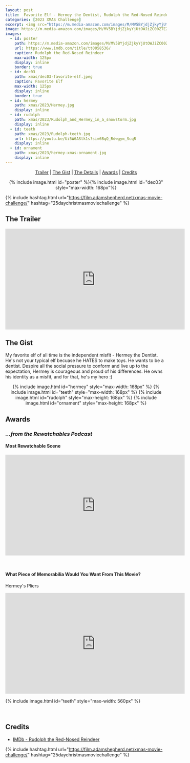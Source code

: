 ```yaml
---
layout: post
title:  Favorite Elf - Hermey the Dentist, Rudolph the Red-Nosed Reindeer (1964)
categories: [2023 XMAS Challenge]
excerpt: <img src="https://m.media-amazon.com/images/M/MV5BYjdjZjkyYjUtOWJiZC00ZTE2LTk4MDktZjliOTk5ZDk5ZTZhXkEyXkFqcGdeQXVyNTAyODkwOQ@@._V1_FMjpg_UX1000_.jpg" width="125px"/>
image: https://m.media-amazon.com/images/M/MV5BYjdjZjkyYjUtOWJiZC00ZTE2LTk4MDktZjliOTk5ZDk5ZTZhXkEyXkFqcGdeQXVyNTAyODkwOQ@@._V1_FMjpg_UX1000_.jpg
images:
  - id: poster
    path: https://m.media-amazon.com/images/M/MV5BYjdjZjkyYjUtOWJiZC00ZTE2LTk4MDktZjliOTk5ZDk5ZTZhXkEyXkFqcGdeQXVyNTAyODkwOQ@@._V1_FMjpg_UX1000_.jpg
    url: https://www.imdb.com/title/tt0058536/
    caption: Rudolph the Red-Nosed Reindeer 
    max-width: 125px
    display: inline
    border: true
  - id: dec03
    path: xmas/dec03-favorite-elf.jpeg
    caption: Favorite Elf
    max-width: 125px
    display: inline
    border: true
  - id: hermey
    path: xmas/2023/Hermey.jpg
    display: inline
  - id: rudolph
    path: xmas/2023/Rudolph_and_Hermey_in_a_snowstorm.jpg
    display: inline
  - id: teeth
    path: xmas/2023/Rudolph-teeth.jpg
    url: https://youtu.be/Ui5W6AStk1s?si=6BqQ_Rdwgym_ScqR
    display: inline
  - id: ornament
    path: xmas/2023/hermey-xmas-ornament.jpg
    display: inline
---
```


<div style="text-align: center">
  <p><a href="#the-trailer">Trailer</a> | <a href="#the-gist">The Gist</a> | <a href="#the-details">The Details</a> | <a href="#awards">Awards</a> | <a href="#credits">Credits</a></p>
  <p>{% include image.html id="poster" %}{% include image.html id="dec03" style="max-width: 168px"%}</p>
</div>

{% include hashtag.html url="https://film.adamshepherd.net/xmas-movie-challenge/" hashtag="25daychristmasmoviechallenge" %}

## The Trailer 

<div style="text-align: center">
  <iframe width="560" height="315" src="https://www.youtube.com/embed/lZfM8-w2p3w?si=hnrpOCOfundLys6c" title="YouTube video player" frameborder="0" allow="accelerometer; autoplay; clipboard-write; encrypted-media; gyroscope; picture-in-picture; web-share" allowfullscreen></iframe>
</div>

## The Gist

My favorite elf of all time is the independent misfit - Hermey the Dentist. He's not your typical elf becuase he HATES to make toys. He wants to be a dentist. Despire all the social pressure to conform and live up to the expectation, Hermey is courageous and proud of his differences. He owns his identity as a misfit, and for that, he's my hero :)

<div style="text-align: center">
  {% include image.html id="hermey" style="max-width: 168px" %}
  {% include image.html id="teeth" style="max-width: 168px" %}
  {% include image.html id="rudolph" style="max-height: 168px" %}
  {% include image.html id="ornament" style="max-height: 168px" %}
</div>

## Awards

### _...from the Rewatchables Podcast_

#### Most Rewatchable Scene

<iframe width="560" height="315" src="https://www.youtube.com/embed/U3waNAcdpuw?si=tq4tjbFWa5QWTfLD" title="YouTube video player" frameborder="0" allow="accelerometer; autoplay; clipboard-write; encrypted-media; gyroscope; picture-in-picture; web-share" allowfullscreen></iframe>

<p>&nbsp;</p>

#### What Piece of Memorabilia Would You Want From This Movie?

Hermey's Pliers

<iframe width="560" height="315" src="https://www.youtube.com/embed/Ui5W6AStk1s?si=hDrcNIRG9xsjvdGk&amp;start=98" title="YouTube video player" frameborder="0" allow="accelerometer; autoplay; clipboard-write; encrypted-media; gyroscope; picture-in-picture; web-share" allowfullscreen></iframe>

{% include image.html id="teeth" style="max-width: 560px" %}

<p>&nbsp;</p>


## Credits

* [IMDb - Rudolph the Red-Nosed Reindeer](https://www.imdb.com/title/tt0058536/)


{% include hashtag.html url="https://film.adamshepherd.net/xmas-movie-challenge/" hashtag="25daychristmasmoviechallenge" %}

<p>&nbsp;</p>
